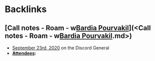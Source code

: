 
# Backlinks
## [Call notes - Roam - w[Bardia Pourvakil](<Bardia Pourvakil.md>)](<Call notes - Roam - w[Bardia Pourvakil](<Bardia Pourvakil.md>).md>)
- [September 23rd, 2020](<September 23rd, 2020.md>) on the Discord General 
- **[Attendees](<Attendees.md>):**

